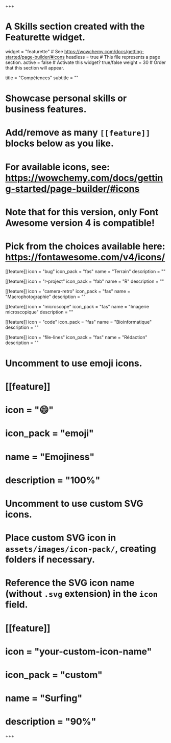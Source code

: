 +++
# A Skills section created with the Featurette widget.
widget = "featurette"  # See https://wowchemy.com/docs/getting-started/page-builder/#icons
headless = true  # This file represents a page section.
active = false  # Activate this widget? true/false
weight = 30  # Order that this section will appear.

title = "Compétences"
subtitle = ""

# Showcase personal skills or business features.
# 
# Add/remove as many `[[feature]]` blocks below as you like.
# 
# For available icons, see: https://wowchemy.com/docs/getting-started/page-builder/#icons
# Note that for this version, only Font Awesome version 4 is compatible!
# Pick from the choices available here: https://fontawesome.com/v4/icons/

[[feature]]
  icon = "bug"
  icon_pack = "fas"
  name = "Terrain"
  description = ""

[[feature]]
  icon = "r-project"
  icon_pack = "fab"
  name = "R"
  description = ""

[[feature]]
  icon = "camera-retro"
  icon_pack = "fas"
  name = "Macrophotographie"
  description = ""

[[feature]]
  icon = "microscope"
  icon_pack = "fas"
  name = "Imagerie microscopique"
  description = ""

[[feature]]
  icon = "code"
  icon_pack = "fas"
  name = "Bioinformatique"
  description = ""

[[feature]]
  icon = "file-lines"
  icon_pack = "fas"
  name = "Rédaction"
  description = ""

# Uncomment to use emoji icons.
# [[feature]]
#  icon = ":smile:"
#  icon_pack = "emoji"
#  name = "Emojiness"
#  description = "100%"  

# Uncomment to use custom SVG icons.
# Place custom SVG icon in `assets/images/icon-pack/`, creating folders if necessary.
# Reference the SVG icon name (without `.svg` extension) in the `icon` field.
# [[feature]]
#  icon = "your-custom-icon-name"
#  icon_pack = "custom"
#  name = "Surfing"
#  description = "90%"

+++
